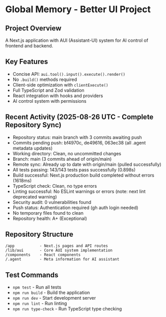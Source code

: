 # Global Memory - Better UI Project

## Project Overview
A Next.js application with AUI (Assistant-UI) system for AI control of frontend and backend.

## Key Features
- Concise API: `aui.tool().input().execute().render()`
- No `.build()` methods required
- Client-side optimization with `clientExecute()`
- Full TypeScript and Zod validation
- React integration with hooks and providers
- AI control system with permissions

## Recent Activity (2025-08-26 UTC - Complete Repository Sync)
- Repository status: main branch with 3 commits awaiting push
- Commits pending push: bf4970c, de49616, 063ec38 (all .agent metadata updates)
- Working directory: Clean, no uncommitted changes
- Branch: main (3 commits ahead of origin/main)
- Remote sync: Already up to date with origin/main (pulled successfully)
- All tests passing: 143/143 tests pass successfully (0.898s)
- Build successful: Next.js production build completed without errors (1618ms)
- TypeScript check: Clean, no type errors
- Linting successful: No ESLint warnings or errors (note: next lint deprecated warning)
- Security audit: 0 vulnerabilities found
- Push status: Authentication required (gh auth login needed)
- No temporary files found to clean
- Repository health: A+ (Exceptional)

## Repository Structure
```
/app           - Next.js pages and API routes
/lib/aui       - Core AUI system implementation
/components    - React components
/.agent        - Meta information for AI assistant
```

## Test Commands
- `npm test` - Run all tests
- `npm run build` - Build the application
- `npm run dev` - Start development server
- `npm run lint` - Run linting
- `npm run type-check` - Run TypeScript type checking